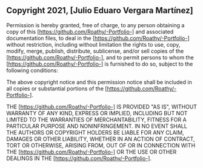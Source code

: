 ## Copyright 2021, [Julio Eduaro Vergara Martínez]

Permission is hereby granted, free of charge, to any person obtaining a copy of this [https://github.com/Roathy/-Portfolio-] and associated documentation files, to deal in the [https://github.com/Roathy/-Portfolio-] without restriction, including without limitation the rights to use, copy, modify, merge, publish, distribute, sublicense, and/or sell copies of the [https://github.com/Roathy/-Portfolio-], and to permit persons to whom the [https://github.com/Roathy/-Portfolio-] is furnished to do so, subject to the following conditions:

The above copyright notice and this permission notice shall be included in all copies or substantial portions of the [https://github.com/Roathy/-Portfolio-].

THE [https://github.com/Roathy/-Portfolio-] IS PROVIDED "AS IS", WITHOUT WARRANTY OF ANY KIND, EXPRESS OR IMPLIED, INCLUDING BUT NOT LIMITED TO THE WARRANTIES OF MERCHANTABILITY, FITNESS FOR A PARTICULAR PURPOSE AND NONINFRINGEMENT. IN NO EVENT SHALL THE AUTHORS OR COPYRIGHT HOLDERS BE LIABLE FOR ANY CLAIM, DAMAGES OR OTHER LIABILITY, WHETHER IN AN ACTION OF CONTRACT, TORT OR OTHERWISE, ARISING FROM, OUT OF OR IN CONNECTION WITH THE [https://github.com/Roathy/-Portfolio-] OR THE USE OR OTHER DEALINGS IN THE [https://github.com/Roathy/-Portfolio-].